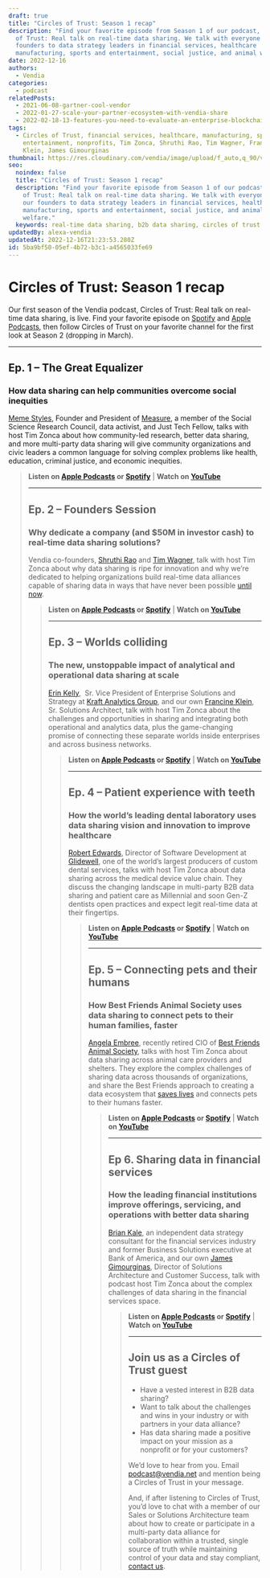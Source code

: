 ```yaml
---
draft: true
title: "Circles of Trust: Season 1 recap"
description: "Find your favorite episode from Season 1 of our podcast, Circles
  of Trust: Real talk on real-time data sharing. We talk with everyone from our
  founders to data strategy leaders in financial services, healthcare
  manufacturing, sports and entertainment, social justice, and animal welfare."
date: 2022-12-16
authors:
  - Vendia
categories:
  - podcast
relatedPosts:
  - 2021-06-08-gartner-cool-vendor
  - 2022-01-27-scale-your-partner-ecosystem-with-vendia-share
  - 2022-02-18-13-features-you-need-to-evaluate-an-enterprise-blockchain-platform
tags:
  - Circles of Trust, financial services, healthcare, manufacturing, sports,
    entertainment, nonprofits, Tim Zonca, Shruthi Rao, Tim Wagner, Francine
    Klein, James Gimourginas
thumbnail: https://res.cloudinary.com/vendia/image/upload/f_auto,q_90/v1670278509/COT_d1fwyl.webp
seo:
  noindex: false
  title: "Circles of Trust: Season 1 recap"
  description: "Find your favorite episode from Season 1 of our podcast, Circles
    of Trust: Real talk on real-time data sharing. We talk with everyone from
    our founders to data strategy leaders in financial services, healthcare
    manufacturing, sports and entertainment, social justice, and animal
    welfare."
  keywords: real-time data sharing, b2b data sharing, circles of trust
updatedBy: alexa-vendia
updatedAt: 2022-12-16T21:23:53.280Z
id: 5ba9bf50-05ef-4b72-b3c1-a4565033fe69
---
```


# Circles of Trust: Season 1 recap

Our first season of the Vendia podcast, Circles of Trust: Real talk on real-time data sharing, is live. Find your favorite episode on [Spotify](https://open.spotify.com/show/49kZwowJkYxjceHIax2zxK) and [Apple Podcasts](https://podcasts.apple.com/us/podcast/circles-of-trust/id1645908970), then follow Circles of Trust on your favorite channel for the first look at Season 2 (dropping in March).

---

## Ep. 1 – The Great Equalizer

### How data sharing can help communities overcome social inequities

[Meme Styles](https://www.linkedin.com/in/meme-s-5bb631bb/), Founder and President of [Measure](https://wemeasure.org/), a member of the Social Science Research Council, data activist, and Just Tech Fellow, talks with host Tim Zonca about how community-led research, better data sharing, and more multi-party data sharing will give community organizations and civic leaders a common language for solving complex problems like health, education, criminal justice, and economic inequities.

<BlockQuote text="We can turn data into a utility, something we can all leverage and use to make our society better." author="Meme Styles" />

**Listen on [Apple Podcasts](https://podcasts.apple.com/us/podcast/the-great-equalizer-how-data-sharing-can-help/id1645908970?i=1000581093344) or [Spotify](https://open.spotify.com/episode/5PpoOEgiGCTRyPMoNApera)** | **Watch on [YouTube](https://www.youtube.com/watch?v=P0BJC1rgI3w)**

<YouTube aspectRatio="16:9" url="https://www.youtube.com/watch?v=P0BJC1rgI3w" />

---

## Ep. 2 – Founders Session

### Why dedicate a company (and $50M in investor cash) to real-time data sharing solutions?

Vendia co-founders, [Shruthi Rao](https://www.linkedin.com/in/shruthirao/) and [Tim Wagner](https://www.linkedin.com/in/timawagner/), talk with host Tim Zonca about why data sharing is ripe for innovation and why we’re dedicated to helping organizations build real-time data alliances capable of sharing data in ways that have never been possible [until now](http://vendia.com/product).

<BlockQuote text="The best technology is the one that just disappears and lets the end customer or end user have this amazing experience where they get to where they need to go powerfully but simply. We do that for our customers with Vendia Share." author="Shruthi Rao" />

**Listen on [Apple Podcasts](https://podcasts.apple.com/us/podcast/founders-session-why-dedicate-a-company-and-$50m/id1645908970?i=1000583148293) or [Spotify](https://open.spotify.com/episode/1ZQKhhzWsnyFdvzbbqwsBG?si=4a5f00e550b2469d)** | **Watch on [YouTube](https://www.youtube.com/watch?v=xQR1zLvqYDA)**

<YouTube aspectRatio="16:9" url="https://www.youtube.com/watch?v=xQR1zLvqYDA" />

---

## Ep. 3 – Worlds colliding

### The new, unstoppable impact of analytical and operational data sharing at scale

[Erin Kelly](https://www.linkedin.com/in/erinannkelly/),  Sr. Vice President of Enterprise Solutions and Strategy at [Kraft Analytics Group](https://www.kagr.com/), and our own [Francine Klein](https://www.vendia.com/blog/author/francine-klein), Sr. Solutions Architect, talk with host Tim Zonca about the challenges and opportunities in sharing and integrating both operational and analytics data, plus the game-changing promise of connecting these separate worlds inside enterprises and across business networks.

<BlockQuote text="You can combine operational data with analytics in real-time to help people make memories." author="Erin Kelly" />

**Listen on [Apple Podcasts](https://podcasts.apple.com/us/podcast/worlds-colliding-the-new-unstoppable-impact/id1645908970?i=1000584806498) or [Spotify](https://open.spotify.com/episode/2GGPr4KxOs5FcSAsFFH0b1?si=7ab313b2f1b94547)** | **Watch on [YouTube](https://www.youtube.com/watch?v=9u15BHnlbQ8)**

<YouTube aspectRatio="16:9" url="https://www.youtube.com/watch?v=9u15BHnlbQ8" />

---

## Ep. 4 – Patient experience with teeth

### How the world’s leading dental laboratory uses data sharing vision and innovation to improve healthcare

[Robert Edwards](https://www.linkedin.com/in/bobbyedwards/), Director of Software Development at [Glidewell](https://glidewelldental.com/), one of the world’s largest producers of custom dental services, talks with host Tim Zonca about data sharing across the medical device value chain. They discuss the changing landscape in multi-party B2B data sharing and patient care as Millennial and soon Gen-Z dentists open practices and expect legit real-time data at their fingertips.

<BlockQuote text="The TikTok generation of dentists are coming in. They, just naturally, do things a different way. And so they expect more real-time as immediacy — I should be able to look at my phone and know where the 10 cases I sent you are." author="Robert Edwards" />

**Listen on [Apple Podcasts](https://podcasts.apple.com/us/podcast/patient-experience-with-teeth-how-the-worlds/id1645908970?i=1000586473614) or [Spotify](https://open.spotify.com/episode/0iCtUjSdnuKhghUHQv1jth?si=95862c648f80460a)** | **Watch on [YouTube](https://www.youtube.com/watch?v=ugsednfx2ik)**

<YouTube aspectRatio="16:9" url="https://www.youtube.com/watch?v=ugsednfx2ik" />

---

## Ep. 5 – Connecting pets and their humans

### How Best Friends Animal Society uses data sharing to connect pets to their human families, faster

[Angela Embree](https://www.linkedin.com/in/angela-embree-959a05a/), recently retired CIO of [Best Friends Animal Society](https://bestfriends.org/), talks with host Tim Zonca about data sharing across animal care providers and shelters. They explore the complex challenges of sharing data across thousands of organizations, and share the Best Friends approach to creating a data ecosystem that [saves lives](https://bestfriends.org/no-kill-2025) and connects pets to their humans faster.

<BlockQuote text="We helped one of our shelter partners with the worst save rate go from a 30% save rate, which means 70% of the animals were dying in the shelter, to a save rate above 90%. Having that impact for the animals — and proving it — was really important." author="Angela Emree" />

**Listen on [Apple Podcasts](https://podcasts.apple.com/us/podcast/connecting-pets-and-their-humans-how-best-friends/id1645908970?i=1000588192446) or [Spotify](https://open.spotify.com/episode/1P9g1uysZWJ2mWkQRoqN0B?si=6269b7f7ef214ad2)** | **Watch on [YouTube](https://www.youtube.com/watch?v=34FDbI0tvKI&list=PLTl1YD8dYVqGVPb-hxcJDpKT4oG__AKcJ&index=4)**

<YouTube aspectRatio="16:9" url="https://www.youtube.com/watch?v=34FDbI0tvKI&list=PLTl1YD8dYVqGVPb-hxcJDpKT4oG__AKcJ&index=4" />

---

## Ep 6. Sharing data in financial services

### How the leading financial institutions improve offerings, servicing, and operations with better data sharing

[Brian Kale](https://www.linkedin.com/in/brianmkale), an independent data strategy consultant for the financial services industry and former Business Solutions executive at Bank of America, and our own [James Gimourginas](https://www.vendia.com/blog/author/james-gimourginas), Director of Solutions Architecture and Customer Success, talk with podcast host Tim Zonca about the complex challenges of data sharing in the financial services space.

<BlockQuote text="Just by nature of being centralized, you become a bottleneck to innovation. And it makes it more difficult to change and adapt to the speed of business. …Having the ability to stretch across clouds is going to be table stakes." author="Brian Kale" />

**Listen on [Apple Podcasts](https://podcasts.apple.com/us/podcast/sharing-data-in-financial-services-how-the-leading/id1645908970?i=1000589939015) or [Spotify](https://open.spotify.com/episode/2pvJjhiE5UbFUSo7p9D9xF?si=77f13d86cf214403)** | **Watch on [YouTube](https://www.youtube.com/watch?v=dNIlo8O74MI&list=PLTl1YD8dYVqGVPb-hxcJDpKT4oG__AKcJ&index=5)**

<YouTube aspectRatio="16:9" url="https://www.youtube.com/watch?v=dNIlo8O74MI&list=PLTl1YD8dYVqGVPb-hxcJDpKT4oG__AKcJ&index=5" />

---

## Join us as a Circles of Trust guest

- Have a vested interest in B2B data sharing? 
- Want to talk about the challenges and wins in your industry or with partners in your data alliance? 
- Has data sharing made a positive impact on your mission as a nonprofit or for your customers?

We’d love to hear from you. Email [podcast@vendia.net](mailto:podcast@vendia.net) and mention being a Circles of Trust in your message. 

And, if after listening to Circles of Trust, you’d love to chat with a member of our Sales or Solutions Architecture team about how to create or participate in a multi-party data alliance for collaboration within a trusted, single source of truth while maintaining control of your data and stay compliant, [contact us](http://vendia.com/contact-us).